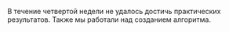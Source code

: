 В течение четвертой недели не удалось достичь практических результатов. Также мы работали над созданием алгоритма.
